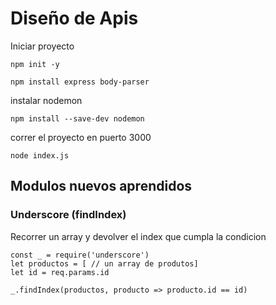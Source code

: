 # Diseño de Apis 

Iniciar proyecto 

```
npm init -y 
```

```
npm install express body-parser
```

instalar nodemon

```
npm install --save-dev nodemon
```

correr el proyecto en puerto 3000

```
node index.js
```

## Modulos nuevos aprendidos

### Underscore (findIndex)

Recorrer un array y devolver el index que cumpla la condicion

```
const _ = require('underscore')
let productos = [ // un array de produtos]
let id = req.params.id

_.findIndex(productos, producto => producto.id == id)
```

